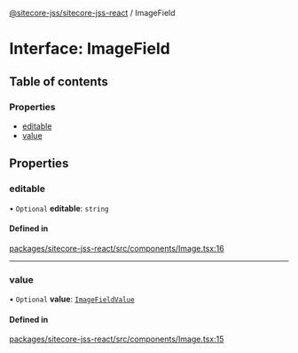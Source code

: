 [@sitecore-jss/sitecore-jss-react](../README.md) / ImageField

# Interface: ImageField

## Table of contents

### Properties

- [editable](ImageField.md#editable)
- [value](ImageField.md#value)

## Properties

### editable

• `Optional` **editable**: `string`

#### Defined in

[packages/sitecore-jss-react/src/components/Image.tsx:16](https://github.com/Sitecore/jss/blob/314b6f4e7/packages/sitecore-jss-react/src/components/Image.tsx#L16)

___

### value

• `Optional` **value**: [`ImageFieldValue`](ImageFieldValue.md)

#### Defined in

[packages/sitecore-jss-react/src/components/Image.tsx:15](https://github.com/Sitecore/jss/blob/314b6f4e7/packages/sitecore-jss-react/src/components/Image.tsx#L15)
